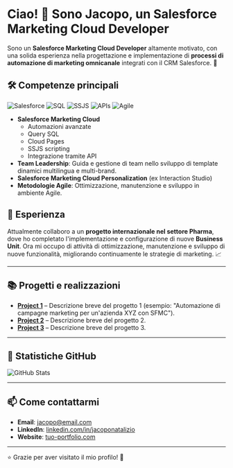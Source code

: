 # Ciao! 👋 Sono Jacopo, un Salesforce Marketing Cloud Developer

Sono un **Salesforce Marketing Cloud Developer** altamente motivato, con una solida esperienza nella progettazione e implementazione di **processi di automazione di marketing omnicanale** integrati con il CRM Salesforce. 🚀

## 🛠️ Competenze principali

![Salesforce](https://img.shields.io/badge/Salesforce-MarketingCloud-blue?style=flat-square&logo=salesforce)
![SQL](https://img.shields.io/badge/SQL-Advanced-blue?style=flat-square&logo=sql)
![SSJS](https://img.shields.io/badge/SSJS-Advanced-blue?style=flat-square&logo=javascript)
![APIs](https://img.shields.io/badge/APIs-Integration-orange?style=flat-square&logo=api)
![Agile](https://img.shields.io/badge/Agile-Methodology-green?style=flat-square&logo=agile)

- **Salesforce Marketing Cloud**
  - Automazioni avanzate
  - Query SQL
  - Cloud Pages
  - SSJS scripting
  - Integrazione tramite API
- **Team Leadership**: Guida e gestione di team nello sviluppo di template dinamici multilingua e multi-brand.
- **Salesforce Marketing Cloud Personalization** (ex Interaction Studio)
- **Metodologie Agile**: Ottimizzazione, manutenzione e sviluppo in ambiente Agile.

## 💼 Esperienza

Attualmente collaboro a un **progetto internazionale nel settore Pharma**, dove ho completato l'implementazione e configurazione di nuove **Business Unit**. Ora mi occupo di attività di ottimizzazione, manutenzione e sviluppo di nuove funzionalità, migliorando continuamente le strategie di marketing. 📈

---

## 📚 Progetti e realizzazioni

- [**Project 1**](#) – Descrizione breve del progetto 1 (esempio: "Automazione di campagne marketing per un'azienda XYZ con SFMC").
- [**Project 2**](#) – Descrizione breve del progetto 2.
- [**Project 3**](#) – Descrizione breve del progetto 3.

---

## 🏅 Statistiche GitHub

![GitHub Stats](https://github-readme-stats.vercel.app/api?username=jnataliz&show_icons=true&hide_title=true&count_private=true&hide=prs&theme=radical)

---

## 📫 Come contattarmi

- **Email**: [jacopo@email.com](mailto:jacopo@email.com)
- **LinkedIn**: [linkedin.com/in/jacoponatalizio](https://www.linkedin.com/in/jacoponatalizio)
- **Website**: [tuo-portfolio.com](https://www.tuo-portfolio.com)

---

⭐️ Grazie per aver visitato il mio profilo! 👋
